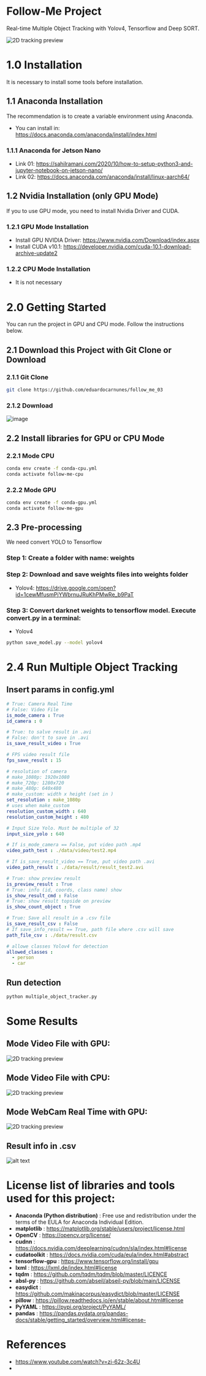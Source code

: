# Follow-Me Project
Real-time Multiple Object Tracking with Yolov4, Tensorflow and Deep SORT.

![2D tracking preview](data/gif/result_file_gpu.gif)

# 1.0 Installation
It is necessary to install some tools before installation.

## 1.1 Anaconda Installation
The recommendation is to create a variable environment using Anaconda.
- You can install in: https://docs.anaconda.com/anaconda/install/index.html

### 1.1.1 Anaconda for Jetson Nano
- Link 01: https://sahilramani.com/2020/10/how-to-setup-python3-and-jupyter-notebook-on-jetson-nano/
- Link 02: https://docs.anaconda.com/anaconda/install/linux-aarch64/

## 1.2 Nvidia Installation (only GPU Mode)
If you to use GPU mode, you need to install Nvidia Driver and CUDA.

### 1.2.1 GPU Mode Installation
- Install GPU NVIDIA Driver: https://www.nvidia.com/Download/index.aspx
- Install CUDA v10.1: https://developer.nvidia.com/cuda-10.1-download-archive-update2

### 1.2.2 CPU Mode Installation
- It is not necessary


# 2.0 Getting Started
You can run the project in GPU and CPU mode. Follow the instructions below.

## 2.1 Download this Project with Git Clone or Download
### 2.1.1 Git Clone
```bash
git clone https://github.com/eduardocarnunes/follow_me_03
```
### 2.1.2 Download 
![image](https://user-images.githubusercontent.com/23443227/143691883-a03d56f1-2f7e-41eb-880c-e6725a3694de.png)


## 2.2 Install libraries for GPU or CPU Mode

### 2.2.1 Mode CPU
```bash
conda env create -f conda-cpu.yml
conda activate follow-me-cpu
```
### 2.2.2 Mode GPU
```bash
conda env create -f conda-gpu.yml
conda activate follow-me-gpu
```

## 2.3 Pre-processing
We need convert YOLO to Tensorflow

### Step 1: Create a folder with name: weights 

### Step 2: Download and save weights files into weights folder
- Yolov4: https://drive.google.com/open?id=1cewMfusmPjYWbrnuJRuKhPMwRe_b9PaT

### Step 3: Convert darknet weights to tensorflow model. Execute convert.py in a terminal:
- Yolov4
```bash
python save_model.py --model yolov4
```

# 2.4 Run Multiple Object Tracking

## Insert params in config.yml

```yaml
# True: Camera Real Time 
# False: Video File
is_mode_camera : True 
id_camera : 0

# True: to salve result in .avi 
# False: don't to save in .avi
is_save_result_video : True 

# FPS video result file
fps_save_result : 15

# resolution of camera 
# make_1080p: 1920x1080
# make_720p: 1280x720
# make_480p: 640x480
# make_custom: width x height (set in )
set_resolution : make_1080p
# uses when make_custom
resolution_custom_width : 640
resolution_custom_height : 480

# Input Size Yolo. Must be multiple of 32
input_size_yolo : 640

# If is_mode_camera == False, put video path .mp4
video_path_test : ./data/video/test2.mp4

# If is_save_result_video == True, put video path .avi
video_path_result : ./data/result/result_test2.avi

# True: show preview result 
is_preview_result : True
# True: info (id, coords, class name) show 
is_show_result_cmd : False
# True: show result topside on preview
is_show_count_object : True

# True: Save all result in a .csv file
is_save_result_csv : False
# If save_info_result == True, path file where .csv will save
path_file_csv : ./data/result.csv

# allowe classes Yolov4 for detection
allowed_classes : 
  - person
  - car
```

## Run detection
```bash
python multiple_object_tracker.py
```


# Some Results

## Mode Video File with GPU:
![2D tracking preview](data/gif/result_file_gpu.gif)

## Mode Video File with CPU:
![2D tracking preview](data/gif/result_file_cpu.gif)

## Mode WebCam Real Time with GPU:
![2D tracking preview](data/gif/camera_gpu.gif)


## Result info in .csv
![alt text](data/gif/result.png)


# License list of libraries and tools used for this project:
- **Anaconda (Python distribution)** : Free use and redistribution under the terms of the EULA for Anaconda Individual Edition.
- **matplotlib** : https://matplotlib.org/stable/users/project/license.html
- **OpenCV** : https://opencv.org/license/
- **cudnn** : https://docs.nvidia.com/deeplearning/cudnn/sla/index.html#license
- **cudatoolkit** : https://docs.nvidia.com/cuda/eula/index.html#abstract
- **tensorflow-gpu** : https://www.tensorflow.org/install/gpu
- **lxml** : https://lxml.de/index.html#license
- **tqdm** : https://github.com/tqdm/tqdm/blob/master/LICENCE
- **absl-py** : https://github.com/abseil/abseil-py/blob/main/LICENSE
- **easydict** : https://github.com/makinacorpus/easydict/blob/master/LICENSE
- **pillow** :  https://pillow.readthedocs.io/en/stable/about.html#license
- **PyYAML** : https://pypi.org/project/PyYAML/
- **pandas** : https://pandas.pydata.org/pandas-docs/stable/getting_started/overview.html#license- 


# References
- https://www.youtube.com/watch?v=zi-62z-3c4U
- 

